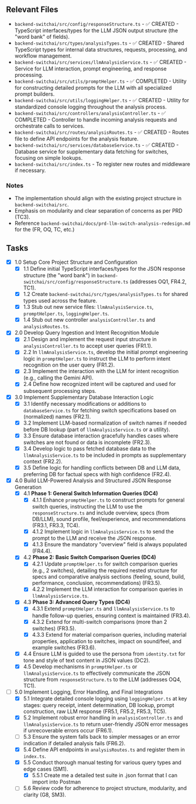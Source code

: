 ## Relevant Files

- `backend-switchai/src/config/responseStructure.ts` - ✅ CREATED - TypeScript interfaces/types for the LLM JSON output structure (the "word bank" of fields).
- `backend-switchai/src/types/analysisTypes.ts` - ✅ CREATED - Shared TypeScript types for internal data structures, requests, processing, and workflow management.
- `backend-switchai/src/services/llmAnalysisService.ts` - ✅ CREATED - Service for LLM interaction, prompt engineering, and response processing.
- `backend-switchai/src/utils/promptHelper.ts` - ✅ COMPLETED - Utility for constructing detailed prompts for the LLM with all specialized prompt builders.
- `backend-switchai/src/utils/loggingHelper.ts` - ✅ CREATED - Utility for standardized console logging throughout the analysis process.
- `backend-switchai/src/controllers/analysisController.ts` - ✅ COMPLETED - Controller to handle incoming analysis requests and orchestrate calls to services.
- `backend-switchai/src/routes/analysisRoutes.ts` - ✅ CREATED - Routes file to define API endpoints for the analysis feature.
- `backend-switchai/src/services/databaseService.ts` - ✅ CREATED - Database service for supplementary data fetching for switches, focusing on simple lookups.
- `backend-switchai/src/index.ts` - To register new routes and middleware if necessary.

### Notes

- The implementation should align with the existing project structure in `backend-switchai/src`.
- Emphasis on modularity and clear separation of concerns as per PRD (TC3).
- Reference `backend-switchai/docs/prd-llm-switch-analysis-redesign.md` for the (FR, OQ, TC, etc.)

## Tasks

- [x] 1.0 Setup Core Project Structure and Configuration
  - [x] 1.1 Define initial TypeScript interfaces/types for the JSON response structure (the "word bank") in `backend-switchai/src/config/responseStructure.ts` (addresses OQ1, FR4.2, TC1).
  - [x] 1.2 Create `backend-switchai/src/types/analysisTypes.ts` for shared types used across the feature.
  - [x] 1.3 Stub out new service files: `llmAnalysisService.ts`, `promptHelper.ts`, `loggingHelper.ts`.
  - [x] 1.4 Stub out new controller `analysisController.ts` and `analysisRoutes.ts`.

- [x] 2.0 Develop Query Ingestion and Intent Recognition Module
  - [x] 2.1 Design and implement the request input structure in `analysisController.ts` to accept user queries (FR1.1).
  - [x] 2.2 In `llmAnalysisService.ts`, develop the initial prompt engineering logic in `promptHelper.ts` to instruct the LLM to perform intent recognition on the user query (FR1.2).
  - [x] 2.3 Implement the interaction with the LLM for intent recognition (e.g., calling the Gemini API).
  - [x] 2.4 Define how recognized intent will be captured and used for subsequent processing steps.

- [x] 3.0 Implement Supplementary Database Interaction Logic
  - [x] 3.1 Identify necessary modifications or additions to `databaseService.ts` for fetching switch specifications based on (normalized) names (FR2.1).
  - [x] 3.2 Implement LLM-based normalization of switch names if needed before DB lookup (part of `llmAnalysisService.ts` or a utility).
  - [x] 3.3 Ensure database interaction gracefully handles cases where switches are not found or data is incomplete (FR2.3).
  - [x] 3.4 Develop logic to pass fetched database data to the `llmAnalysisService.ts` to be included in prompts as supplementary context (FR2.2).
  - [x] 3.5 Define logic for handling conflicts between DB and LLM data, preferring DB for factual specs with high confidence (FR2.4).

- [x] 4.0 Build LLM-Powered Analysis and Structured JSON Response Generation
  - [x] 4.1 **Phase 1: General Switch Information Queries (DC4)**
    - [x] 4.1.1 Enhance `promptHelper.ts` to construct prompts for general switch queries, instructing the LLM to use the `responseStructure.ts` and include overview, specs (from DB/LLM), sound profile, feel/experience, and recommendations (FR3.1, FR3.3, TC4).
    - [x] 4.1.2 Implement logic in `llmAnalysisService.ts` to send the prompt to the LLM and receive the JSON response.
    - [x] 4.1.3 Ensure the mandatory "overview" field is always populated (FR4.4).
  - [x] 4.2 **Phase 2: Basic Switch Comparison Queries (DC4)**
    - [x] 4.2.1 Update `promptHelper.ts` for switch comparison queries (e.g., 2 switches), detailing the required nested structure for specs and comparative analysis sections (feeling, sound, build, performance, conclusion, recommendations) (FR3.5).
    - [x] 4.2.2 Implement the LLM interaction for comparison queries in `llmAnalysisService.ts`.
  - [x] 4.3 **Phase 3: Advanced Query Types (DC4)**
    - [x] 4.3.1 Extend `promptHelper.ts` and `llmAnalysisService.ts` to handle follow-up queries, ensuring context is maintained (FR3.4).
    - [x] 4.3.2 Extend for multi-switch comparisons (more than 2 switches) (FR3.5).
    - [x] 4.3.3 Extend for material comparison queries, including material properties, application to switches, impact on sound/feel, and example switches (FR3.6).
  - [x] 4.4 Ensure LLM is guided to use the persona from `identity.txt` for tone and style of text content in JSON values (DC2).
  - [x] 4.5 Develop mechanisms in `promptHelper.ts` or `llmAnalysisService.ts` to effectively communicate the JSON structure from `responseStructure.ts` to the LLM (addresses OQ4, TC1).

- [ ] 5.0 Implement Logging, Error Handling, and Final Integrations
  - [x] 5.1 Integrate detailed console logging using `loggingHelper.ts` at key stages: query receipt, intent determination, DB lookup, prompt construction, raw LLM response (FR5.1, FR5.2, FR5.3, TC5).
  - [x] 5.2 Implement robust error handling in `analysisController.ts` and `llmAnalysisService.ts` to return user-friendly JSON error messages if unrecoverable errors occur (FR6.1).
  - [ ] 5.3 Ensure the system falls back to simpler messages or an error indication if detailed analysis fails (FR6.2).
  - [x] 5.4 Define API endpoints in `analysisRoutes.ts` and register them in `index.ts`.
  - [x] 5.5 Conduct thorough manual testing for various query types and edge cases (SM1).
    - [x] 5.5.1 Create me a detailed test suite in .json format that I can import into Postman
  - [ ] 5.6 Review code for adherence to project structure, modularity, and clarity (G8, SM3). 